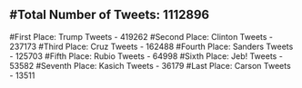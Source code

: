 #Total Number of Tweets: 1112896 
---
#First Place: Trump Tweets - 419262
#Second Place: Clinton Tweets - 237173
#Third Place: Cruz Tweets - 162488
#Fourth Place: Sanders Tweets - 125703
#Fifth Place: Rubio Tweets - 64998
#Sixth Place: Jeb! Tweets - 53582
#Seventh Place: Kasich Tweets - 36179
#Last Place: Carson Tweets - 13511
